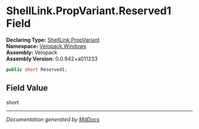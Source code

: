 ﻿<!--  
  <auto-generated>   
    The contents of this file were generated by a tool.  
    Changes to this file may be list if the file is regenerated  
  </auto-generated>   
-->

# ShellLink.PropVariant.Reserved1 Field

**Declaring Type:** [ShellLink.PropVariant](../index.md)  
**Namespace:** [Velopack.Windows](../../../index.md)  
**Assembly:** Velopack  
**Assembly Version:** 0.0.942+a011233

```csharp
public short Reserved1;
```

## Field Value

short

___

*Documentation generated by [MdDocs](https://github.com/ap0llo/mddocs)*
